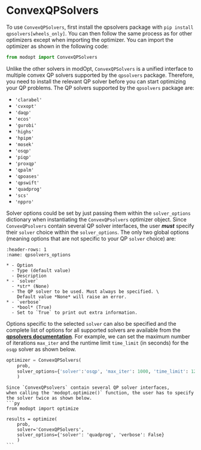 # ConvexQPSolvers

To use `ConvexQPSolvers`, first install the qpsolvers package with `pip install qpsolvers[wheels_only]`.
You can then follow the same process as for other optimizers
except when importing the optimizer.
You can import the optimizer as shown in the following code:

```py
from modopt import ConvexQPSolvers
```

Unlike the other solvers in modOpt, `ConvexQPSolvers` is a unified interface to
multiple convex QP solvers supported by the `qpsolvers` package.
Therefore, you need to install the relevant QP solver before you
can start optimizing your QP problems.
The QP solvers supported by the `qpsolvers` package are: 

- `'clarabel'`
- `'cvxopt'`
- `'daqp'`
- `'ecos'`
- `'gurobi'`
- `'highs'`
- `'hpipm'`
- `'mosek'`
- `'osqp'`
- `'piqp'`
- `'proxqp'`
- `'qpalm'`
- `'qpoases'`
- `'qpswift'`
- `'quadprog'`
- `'scs'`
- `'nppro'`

Solver options could be set by just passing them within the `solver_options` 
dictionary when instantiating the `ConvexQPsolvers` optimizer object.
Since `ConvexQPsolvers` contain several QP solver interfaces, the user
***must*** specify their `solver` choice within the `solver_options`.
The only two global options (meaning options that are not specific to your QP `solver` choice) are:

```{list-table} ConvexQPSolvers solver options
:header-rows: 1
:name: qpsolvers_options

* - Option
  - Type (default value)
  - Description
* - `solver`
  - *str* (None)
  - The QP solver to be used. Must always be specified. \
    Default value *None* will raise an error.
* - `verbose`
  - *bool* (True)
  - Set to `True` to print out extra information.

```

Options specific to the selected `solver` can also be specified and the complete list of options for all
supported solvers are available from the 
**[qpsolvers documentation](https://qpsolvers.github.io/qpsolvers/supported-solvers.html)**.
For example, we can set the maximum number of iterations `max_iter` 
and the runtime limit `time_limit` (in seconds) for the `osqp` solver as shown below.

```py
optimizer = ConvexQPSolvers(
    prob,
    solver_options={'solver':'osqp', 'max_iter': 1000, 'time_limit': 120}
    )
```

````{Note}
Since `ConvexQPsolvers` contain several QP solver interfaces, 
when calling the 'modopt.optimize()` function, the user has to specify the solver twice as shown below.
```py
from modopt import optimize

results = optimize(
    prob, 
    solver='ConvexQPSolvers', 
    solver_options={'solver': 'quadprog', 'verbose': False}
    )
```
````